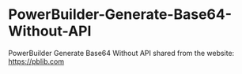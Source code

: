 # PowerBuilder-Generate-Base64-Without-API
PowerBuilder Generate Base64 Without API
shared from the website: https://pblib.com
